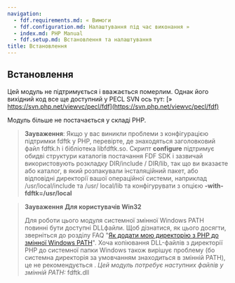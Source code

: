 ```yaml
---
navigation:
  - fdf.requirements.md: « Вимоги
  - fdf.configuration.md: Налаштування під час виконання »
  - index.md: PHP Manual
  - fdf.setup.md: Встановлення та налаштування
title: Встановлення
---
```

## Встановлення

Цей модуль не підтримується і вважається померлим. Однак його вихідний код все ще доступний у PECL SVN ось тут: [» https://svn.php.net/viewvc/pecl/fdf](https://svn.php.net/viewvc/pecl/fdf)

Модуль більше не постачається у складі PHP.

> **Зауваження**: Якщо у вас виникли проблеми з конфігурацією підтримки fdftk у PHP, перевірте, де знаходяться заголовковий файл fdftk.h і бібліотека libfdftk.so. Скрипт **configure** підтримує обидві структури каталогів постачання FDF SDK і зазвичай використовують розкладку DIR/include / DIR/lib, так що ви вказаєте або каталог, в який розпакували інсталяційний пакет, або відповідні директорії вашої операційної системи, наприклад /usr/local/include та /usr/ local/lib та конфігурувати з опцією **\-with-fdftk=/usr/local**

> **Зауваження** **Для користувачів Win32**
> 
> Для роботи цього модуля системної змінної Windows PATH повинні бути доступні DLLфайли. Щоб дізнатися, як цього досягти, зверніться до розділу FAQ "[Як додати мою директорію з PHP до змінної Windows PATH](faq.installation.md#faq.installation.addtopath)". Хоча копіювання DLL-файлів з директорії PHP до системної папки Windows також вирішує проблему (бо системна директорія за умовчанням знаходиться в змінній PATH), це не рекомендується . *Цей модуль потребує наступних файлів у змінній PATH:* fdftk.dll
